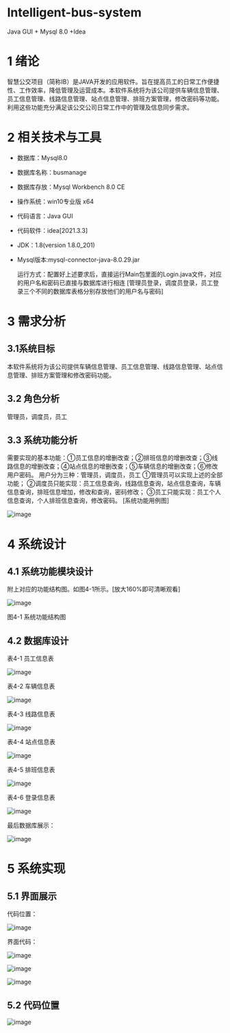 # Intelligent-bus-system
Java GUI + Mysql 8.0 +Idea
# 1 绪论
智慧公交项目（简称IB）是JAVA开发的应用软件。旨在提高员工的日常工作便捷性、工作效率，降低管理及运营成本。本软件系统将为该公司提供车辆信息管理、员工信息管理、线路信息管理、站点信息管理、排班方案管理，修改密码等功能。利用这些功能充分满足该公交公司日常工作中的管理及信息同步需求。
# 2 相关技术与工具
- 数据库：Mysql8.0
- 数据库名称：busmanage
- 数据库存放：Mysql Workbench 8.0 CE
- 操作系统：win10专业版 x64
- 代码语言：Java GUI
- 代码软件：idea[2021.3.3]
- JDK：1.8(version 1.8.0_201)
- Mysql版本:mysql-connector-java-8.0.29.jar

  运行方式：配置好上述要求后，直接运行Main包里面的Login.java文件，对应的用户名和密码已直接与数据库进行相连
  [管理员登录，调度员登录，员工登录三个不同的数据库表格分别存放他们的用户名与密码]
# 3 需求分析
## 3.1系统目标
本软件系统将为该公司提供车辆信息管理、员工信息管理、线路信息管理、站点信息管理、排班方案管理和修改密码功能。
## 3.2 角色分析 
管理员，调度员，员工
## 3.3 系统功能分析
需要实现的基本功能：①员工信息的增删改查；②排班信息的增删改查；③线路信息的增删改查；④站点信息的增删改查；⑤车辆信息的增删改查；⑥修改用户密码。
用户分为三种：管理员，调度员，员工
①管理员可以实现上述的全部功能；
②调度员只能实现：员工信息查询，线路信息查询，站点信息查询，车辆信息查询，排班信息增加，修改和查询，密码修改；
③员工只能实现：员工个人信息查询，个人排班信息查询，修改密码。
[系统功能用例图]


![image](https://user-images.githubusercontent.com/83197294/176997192-7987f621-ea44-4965-beb8-b684c412bbc0.png)

# 4 系统设计
## 4.1 系统功能模块设计
附上对应的功能结构图。如图4-1所示。[放大160%即可清晰观看]


![image](https://user-images.githubusercontent.com/83197294/176997211-b6c75acc-ddc8-424a-86d9-62a58eb64539.png)

 
图4-1 系统功能结构图
## 4.2 数据库设计
表4-1  员工信息表

 ![image](https://user-images.githubusercontent.com/83197294/176997222-8fc09267-eb13-4a97-aff7-79ceff91d82a.png)

表4-2  车辆信息表

![image](https://user-images.githubusercontent.com/83197294/176997232-f57b9ce1-9e7a-41f1-a1f9-ff8662ab8f66.png)

 
表4-3  线路信息表

 ![image](https://user-images.githubusercontent.com/83197294/176997235-28a7e34b-c34c-4115-a8a5-c698245bd078.png)



表4-4  站点信息表

 ![image](https://user-images.githubusercontent.com/83197294/176997236-9b872531-7631-45a9-9b17-3dc7d49a95b6.png)

表4-5  排班信息表

 ![image](https://user-images.githubusercontent.com/83197294/176997240-45c4b33b-9b8f-4d55-8584-59c0db082fe0.png)

表4-6  登录信息表
 
![image](https://user-images.githubusercontent.com/83197294/176997245-e7098403-dbe3-444d-b473-fda74c972a42.png)

最后数据库展示：

 ![image](https://user-images.githubusercontent.com/83197294/176997246-ac0005a3-e3d7-444c-b1ee-aded35588aaa.png)

# 5 系统实现
## 5.1 界面展示

代码位置：

 ![image](https://user-images.githubusercontent.com/83197294/176997251-26e1a61b-ef0d-4d84-837f-74d9c3c3a572.png)

界面代码：

![image](https://user-images.githubusercontent.com/83197294/176997266-b622d361-4bac-465d-bcd4-ffc02f5c6b73.png)

![image](https://user-images.githubusercontent.com/83197294/176997268-e090a279-d4f9-4f80-a931-1679d4d9489e.png)

![image](https://user-images.githubusercontent.com/83197294/176997270-632d38ff-2856-4534-9489-f6a0398faa83.png)

## 5.2 代码位置

![image](https://user-images.githubusercontent.com/83197294/176997391-85e52acd-ec96-4828-85ff-ed0c36cebff6.png)


 
 

 
